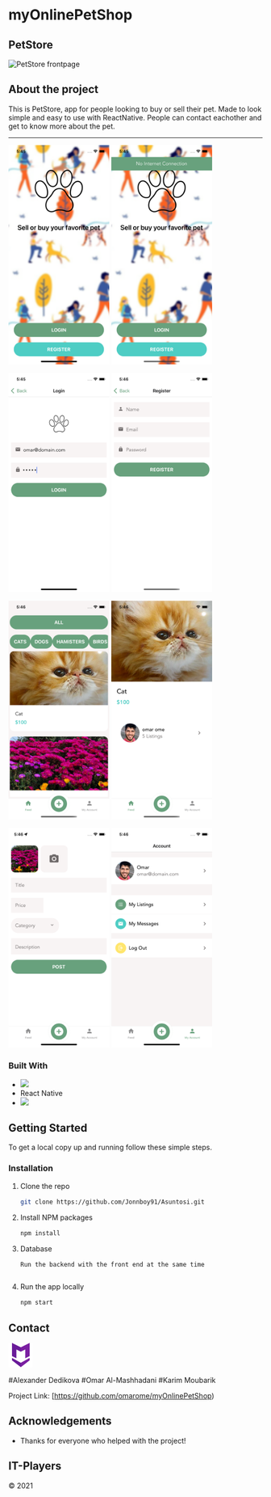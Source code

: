 # myOnlinePetShop
## PetStore

![PetStore frontpage](https://github.com/omarome/myOnlinePetShop "PetStore")



## About the project
This is PetStore, app for people looking to buy or sell their pet. Made to look simple and easy to use with ReactNative. People can contact eachother and get to know more about the pet.

********************************************************************************
<img src="screenshots/1.png" width="200"> <img src="screenshots/2.png" width="200">

<img src="screenshots/3.png" width="200"> <img src="screenshots/4.png" width="200">

<img src="screenshots/5.png" width="200"> <img src="screenshots/6.png" width="200">

<img src="screenshots/7.png" width="200"> <img src="screenshots/8.png" width="200">


### Built With

* []() <img src="https://cdn.jsdelivr.net/npm/programming-languages-logos/src/javascript/javascript.png" height="60">
* []() React Native
* []() <img src="https://raw.githubusercontent.com/caiogondim/javascript-environments-logos/master/node.js/standard/454x128.png" height="60">

<!-- GETTING STARTED -->
## Getting Started

To get a local copy up and running follow these simple steps.



### Installation

1. Clone the repo
   ```sh
   git clone https://github.com/Jonnboy91/Asuntosi.git
   ```
2. Install NPM packages
   ```sh
   npm install
   ```
3. Database
   ```sh
   Run the backend with the front end at the same time
   ```
   ```
5. Run the app locally
   ```sh
   npm start
   ```

<!-- CONTACT -->
## Contact
![alt text](https://github.com/adam-p/markdown-here/raw/master/src/common/images/icon48.png "Logo Title Text 1")

#Alexander Dedikova
#Omar Al-Mashhadani
#Karim Moubarik


Project Link: [https://github.com/omarome/myOnlinePetShop)



<!-- ACKNOWLEDGEMENTS -->
## Acknowledgements

* []() Thanks for everyone who helped with the project!

<!-- LICENSE -->
## IT-Players
[]() &copy; 2021





